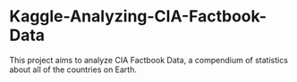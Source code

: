 # Kaggle-Analyzing-CIA-Factbook-Data
This project aims to analyze CIA Factbook Data, a compendium of statistics about all of the countries on Earth.
